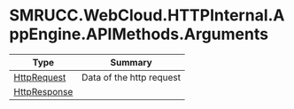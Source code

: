 ﻿
# SMRUCC.WebCloud.HTTPInternal.AppEngine.APIMethods.Arguments

|Type|Summary|
|----|-------|
|[HttpRequest](./HttpRequest.md)|Data of the http request|
|[HttpResponse](./HttpResponse.md)||

